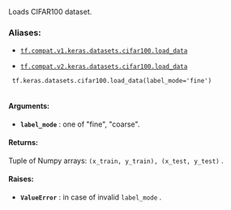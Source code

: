 Loads CIFAR100 dataset.



### Aliases:

- [ `tf.compat.v1.keras.datasets.cifar100.load_data` ](/api_docs/python/tf/keras/datasets/cifar100/load_data)

- [ `tf.compat.v2.keras.datasets.cifar100.load_data` ](/api_docs/python/tf/keras/datasets/cifar100/load_data)



```
 tf.keras.datasets.cifar100.load_data(label_mode='fine')
 
```



#### Arguments:

- **`label_mode`** : one of "fine", "coarse".



#### Returns:
Tuple of Numpy arrays:  `(x_train, y_train), (x_test, y_test)` .



#### Raises:

- **`ValueError`** : in case of invalid  `label_mode` .

